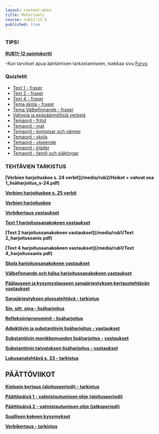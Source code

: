 ```yaml
---
layout: content-main
title: Materiaali
course: rub11-12.5
published: true
---
```


### TIPS!
**[RUB11-12 opintokortti](/media/rub2/RUB12_opintokortti.pdf)**

-Kun tarvitset apua ääntämisen tarkastamiseen, tsekkaa sivu [Forvo](https://fi.forvo.com/).

### Quizletit

- [Text 1 - fraser](https://quizlet.com/_a2zbi1?x=1qqt&i=dz01n)
- [Text 2 - fraser](https://quizlet.com/_a4hkf8?x=1jqt&i=dz01n)
- [Text 4 - fraser](https://quizlet.com/_a73yfp?x=1qqt&i=dz01n)
- [Tema skola - fraser](https://quizlet.com/_ae45y6?x=1qqt&i=dz01n)
- [Tema Välbefinnande - fraser](https://quizlet.com/_ajbxdu?x=1qqt&i=dz01n)
- [Vahvoja ja epäsäännöllisiä verbejä](https://quizlet.com/_3oudcw?x=1jqt&i=dz01n)
- [Temaord - fritid](https://quizlet.com/_3poztd?x=1jqt&i=dz01n)
- [Temaord - mat](https://quizlet.com/_a8unwa?x=1qqt&i=dz01n)
- [Temaord - kompisar och vänner](https://quizlet.com/_a8usw8?x=1qqt&i=dz01n)
- [Temaord - skola](https://quizlet.com/_3pp0st?x=1jqt&i=dz01n)
- [Temaord - utseende](https://quizlet.com/_ajcb9e?x=1qqt&i=dz01n)
- [Temaord - kläder](https://quizlet.com/_amfchp?x=1jqt&i=dz01n)
- [Temaord - familj och släktingar](https://quizlet.com/_amfe7a?x=1qqt&i=dz01n)

### TEHTÄVIEN TARKISTUS

**[Verbien harjoituskoe s. 24 verbit](/media/rub2/Heikot + vahvat osa 1_lisäharjoitus_s-24.pdf)**

**[Verbien harjoituskoe s. 25 verbit](/media/rub2/Verbiharjoitus_sivu25.pdf)**

**[Verbien harjoituskoe](/media/rub2/Verbikoe_harjoitus.pdf)**

**[Verbikertaus vastaukset](/media/rub1/Verbikertaus_vastaukset.pdf)**

**[Text 1 harjoitussanakokeen vastaukset](/media/rub1/Text1_harjoitussanakoe.pdf)**

**[Text 2 harjoitussanakokeen vastaukset](/media/rub1/Text 2_harjoitussanis.pdf)**

**[Text 4 harjoitussanakokeen vastaukset](/media/rub1/Text 4_harjoitussanis.pdf)**

**[Skola harjoitussanakokeen vastaukset](/media/rub2/Skola_harjoitussanis.pdf)**

**[Välbefinnande och hälsa harjoitussanakokeen vastaukset](/media/rub2/Harjoitussanis_terveys.pdf)**


**[Päälauseen ja kysymyslauseen sanajärjestyksen kertaustehtävän vastaukset](/media/rub2/SJkertaus_vastaukset.pdf)**

**[Sanajärjestyksen plussatehtävä - tarkistus](/media/rub2/Sivulause_plussa.pdf)**

**[Sin, sitt, sina - lisäharjoitus](/media/rub2/sinsittsina.pdf)**

**[Refleksiivipronominit - lisäharjoitus](/media/rub2/Refleksiivit_facit.pdf)**

**[Adjektiivin ja substantiivin lisäharjoitus - vastaukset](/media/rub2/Yhteistaivutus.pdf)**

**[Substantiivin monikkomuodon lisäharjoitus - vastaukset](/media/rub2/Substantiivi_monikko.pdf)**

**[Substantiivin taivutuksen lisäharjoitus - vastaukset](/media/rub2/Substantiivi_taivutus.pdf)**

**[Lukusanatehtävä s. 33 - tarkistus](/media/rub2/Lukusana_tarkistus.pdf)**

## PÄÄTTÖVIIKOT

**[Kielopin kertaus (aloitusperiodi) - tarkistus ](/media/rub2/Kertaus_aloitusperiodi.pdf)**

**[Päättöpäivä 1 - valmistautumisen ohje (aloitusperiodi)](/media/rub2/Kertausohje_aloitusperiodi.pdf)**

**[Päättöpäivä 2 - valmistautumisen ohje (jatkoperiodi)](/media/rub2/Koeohje_uusi.pdf)**

**[Suullisen kokeen kysymykset](/media/rub2/Suullinenkoe_kysymykset.pdf)**

**[Verbikertaus - tarkistus](/media/rub2/Verbikertaus.pdf)**



